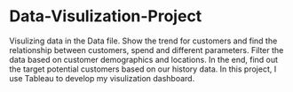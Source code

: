 # Data-Visulization-Project
Visulizing data in the Data file. Show the trend for customers and find the relationship between customers, spend and different parameters. Filter the data based on customer demographics and locations. In the end, find out the target potential customers based on our history data. In this project, I use Tableau to develop my visulization dashboard.
